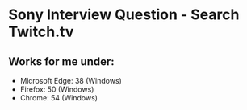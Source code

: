 # Sony Interview Question - Search Twitch.tv


## Works for me under:
* Microsoft Edge: 38 (Windows)
* Firefox: 50 (Windows)
* Chrome: 54 (Windows)
